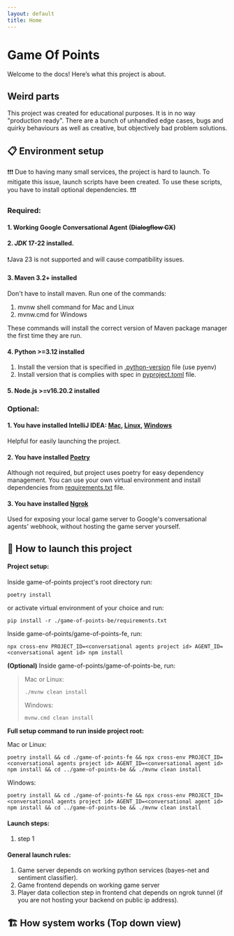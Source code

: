 ```yaml
---
layout: default
title: Home
---
```


# Game Of Points
Welcome to the docs! Here’s what this project is about.
## Weird parts

This project was created for educational purposes.
It is in no way "production ready". 
There are a bunch of unhandled edge cases, bugs and quirky behaviours as well as creative, but objectively bad problem solutions.

## 📋 Environment setup

❗❗❗ Due to having many small services, the project is hard to launch.
To mitigate this issue, launch scripts have been created.
To use these scripts, you have to install optional dependencies. ❗❗❗

### Required:

#### 1. Working Google Conversational Agent (~~Dialogflow CX~~)

#### 2. *JDK* 17-22 installed.

❗Java 23 is not supported and will cause compatibility issues.

#### 3. Maven 3.2+ installed

Don't have to install maven. Run one of the commands:
1. mvnw shell command for Mac and Linux
2. mvnw.cmd for Windows

These commands will install the correct version of Maven package manager the first time they are run.

#### 4. Python >=3.12 installed
1. Install the version that is specified in <a href="https://github.com/rchDev/game-of-points/blob/main/.python-version" target="_blank">.python-version</a> file (use pyenv)
2. Install version that is complies with spec in <a href="https://github.com/rchDev/game-of-points/blob/main/pyproject.toml" target="_blank">pyproject.toml</a> file.

#### 5. Node.js >=v16.20.2 installed

### Optional:

#### 1. You have installed IntelliJ IDEA: <a href="https://www.jetbrains.com/idea/download/?section=mac" target="_blank">Mac</a>, <a href="https://www.jetbrains.com/idea/download/?section=linux" target="_blank">Linux</a>, <a href="https://www.jetbrains.com/idea/download/?section=windows" target="_blank">Windows</a>

Helpful for easily launching the project.

#### 2. You have installed <a href="https://python-poetry.org/docs/#installation" target="_blank">Poetry</a>

Although not required, but project uses poetry for easy dependency management.
You can use your own virtual environment and install dependencies from <a href="https://github.com/rchDev/game-of-points/blob/main/requirements.txt" target="_blank">requirements.txt</a> file.

#### 3. You have installed <a href="https://ngrok.com/docs/getting-started/" target="_blank">Ngrok</a>

Used for exposing your local game server to
Google's conversational agents' webhook,
without hosting the game server yourself.

## 🚀 How to launch this project

#### Project setup:

Inside game-of-points project's root directory run: 

```
poetry install
``` 

or activate virtual environment of your choice and run: 

```
pip install -r ./game-of-points-be/requirements.txt
```

Inside game-of-points/game-of-points-fe, run: 

```
npx cross-env PROJECT_ID=<conversational agents project id> AGENT_ID=<conversational agent id> npm install
```

**(Optional)** Inside game-of-points/game-of-points-be, run:

>Mac or Linux:
>
>```
>./mvnw clean install
>```
>
>Windows:
>
>```
>mvnw.cmd clean install
>```

**Full setup command to run inside project root:**

Mac or Linux:

```
poetry install && cd ./game-of-points-fe && npx cross-env PROJECT_ID=<conversational agents project id> AGENT_ID=<conversational agent id> npm install && cd ../game-of-points-be && ./mvnw clean install
```

Windows:

```
poetry install && cd ./game-of-points-fe && npx cross-env PROJECT_ID=<conversational agents project id> AGENT_ID=<conversational agent id> npm install && cd ../game-of-points-be && ./mvnw clean install
```

#### Launch steps:
1. step 1

#### General launch rules:
1. Game server depends on working python services (bayes-net and sentiment classifier).
2. Game frontend depends on working game server
3. Player data collection step in frontend chat depends on ngrok tunnel (if you are not hosting your backend on public ip address).

## 🏗️ How system works (Top down view)
